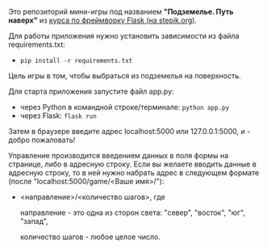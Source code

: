 Это репозиторий мини-игры под названием **"Подземелье. Путь наверх"** из [курса по фреймворку Flask (на stepik.org)](https://stepik.org/lesson/536750/step/2?unit=529973).

Для работы приложения нужно установить зависимости из файла requirements.txt:
- ```pip install -r requirements.txt```

Цель игры в том, чтобы выбраться из подземелья на поверхность.

Для старта приложения запустите файл app.py:
- через Python в командной строке/терминале: ```python app.py```
- через Flask: ```flask run```

Затем в браузере введите адрес localhost:5000 или 127.0.0.1:5000, и - добро пожаловать!

Управление производится введением данных в поля формы на странице, либо в адресную строку. Если вы желаете вводить данные в адресную строку, то в ней нужно набрать адрес в следующем формате (после "localhost:5000/game/<Ваше имя>/"):
- <направление>/<количество шагов>, где

    направление - это однa из сторон света: "север", "восток", "юг", "запад",

    количество шагов - любое целое число.